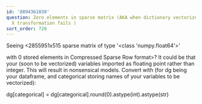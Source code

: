 ```yaml
---
id: '8894361030'
question: Zero elements in sparse matrix (AKA when dictionary vectorizer / categorical
  X transformation fails )
sort_order: 720
---
```


Seeing <2855951x515 sparse matrix of type '<class 'numpy.float64'>'

with 0 stored elements in Compressed Sparse Row format>? It could be that your (soon to be vectorized) variables imported as floating point rather than integer. This will result in nonsensical models. Convert with (for dg being your dataframe, and categorical storing names of your variables to be vectorized):

dg[categorical] = dg[categorical].round(0).astype(int).astype(str)

